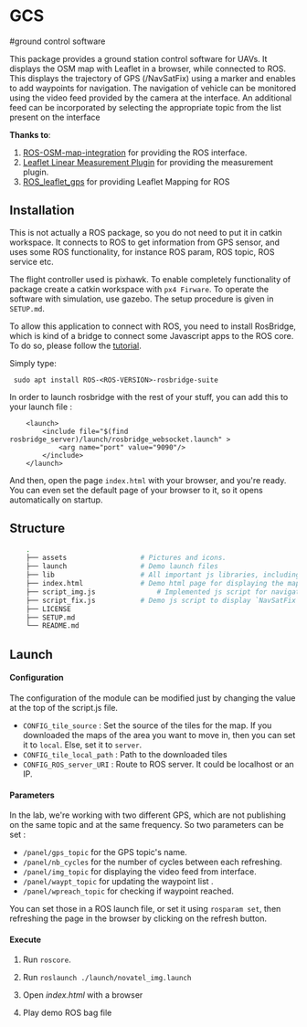 # GCS
#ground control software

 This package provides a ground station control software for UAVs. It displays the OSM map with Leaflet in a browser, while connected to ROS. This displays the trajectory of GPS (/NavSatFix) using a marker and enables to add waypoints for navigation. The navigation of vehicle can be monitored using the video feed provided by the camera at the interface. An additional feed can be incorporated by selecting the appropriate topic from the list present on the interface

 **Thanks to**: 
 1) [ROS-OSM-map-integration](https://github.com/sylvainar/ROS-OSM-map-integration) for providing the ROS interface.
 2) [Leaflet Linear Measurement Plugin](https://github.com/NLTGit/Leaflet.LinearMeasurement) for providing the measurement plugin.
 3) [ROS_leaflet_gps](https://github.com/zhanghanduo/ROS_leaflet_gps) for providing Leaflet Mapping for ROS

## Installation 

This is not actually a ROS package, so you do not need to put it in catkin workspace. It connects to ROS to get information from GPS sensor, and uses some ROS functionality, for instance ROS param, ROS topic, ROS service etc. 

The flight controller used is pixhawk. To enable completely functionality of package create a catkin workspace with `px4 Firware`. To operate the software with simulation, use gazebo. The setup procedure is given in `SETUP.md`.

To allow this application to connect with ROS, you need to install RosBridge, which is kind of a bridge to connect some Javascript apps to the ROS core. To do so, please follow the [tutorial](http://wiki.ros.org/rosbridge_suite/Tutorials/RunningRosbridge).

Simply type:
```
 sudo apt install ROS-<ROS-VERSION>-rosbridge-suite
```

In order to launch rosbridge with the rest of your stuff, you can add this to your launch file :
```
    <launch>
        <include file="$(find rosbridge_server)/launch/rosbridge_websocket.launch" > 
            <arg name="port" value="9090"/>
        </include>
    </launch>
```

And then, open the page `index.html` with your browser, and you're ready. You can even set the default page of your browser to it, so it opens automatically on startup.

## Structure

```bash
    .
    ├── assets                  # Pictures and icons.
    ├── launch                  # Demo launch files
    ├── lib                     # All important js libraries, including leaflet, leaflet plugins, three 3D lib.
    ├── index.html              # Demo html page for displaying the map.
    ├── script_img.js		        # Implemented js script for navigation.
    ├── script_fix.js           # Demo js script to display `NavSatFix` message.
    ├── LICENSE
    ├──	SETUP.md
    └── README.md
```

##  Launch

#### Configuration

The configuration of the module can be modified just by changing the value at the top of the script.js file.

 - `CONFIG_tile_source` : Set the source of the tiles for the map. If you downloaded the maps of the area you want to move in, then you can set it to `local`. Else, set it to `server`.
 - `CONFIG_tile_local_path` : Path to the downloaded tiles
 - `CONFIG_ROS_server_URI` : Route to ROS server. It could be localhost or an IP.

#### Parameters

In the lab, we're working with two different GPS, which are not publishing on the same topic and at the same frequency. So two parameters can be set : 

- `/panel/gps_topic` for the GPS topic's name.
- `/panel/nb_cycles` for the number of cycles between each refreshing.
- `/panel/img_topic` for displaying the video feed from interface.
- `/panel/waypt_topic` for updating the waypoint list .
- `/panel/wpreach_topic` for checking if waypoint reached.

You can set those in a ROS launch file, or set it using `rosparam set`, then refreshing the page in the browser by clicking on the refresh button.


#### Execute


 1) Run `roscore`.

 2) Run `roslaunch ./launch/novatel_img.launch`

 3) Open *index.html* with a browser

 4) Play demo ROS bag file


